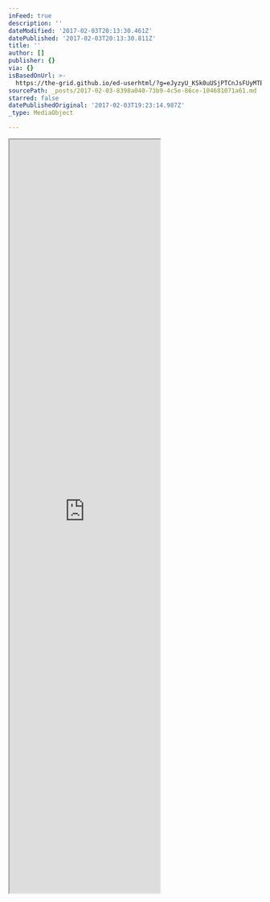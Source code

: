 ```yaml
---
inFeed: true
description: ''
dateModified: '2017-02-03T20:13:30.461Z'
datePublished: '2017-02-03T20:13:30.811Z'
title: ''
author: []
publisher: {}
via: {}
isBasedOnUrl: >-
  https://the-grid.github.io/ed-userhtml/?g=eJyzyU_KSk0uUSjPTCnJsFUyMTBQUshIzUzPKLFVMgWyUxJLEm2VkvLzs3MTi7L1isvTlOxs9CGa7ABjiBP1
sourcePath: _posts/2017-02-03-8398a040-73b9-4c5e-86ce-104681071a61.md
starred: false
datePublishedOriginal: '2017-02-03T19:23:14.987Z'
_type: MediaObject

---
```

<iframe src="https://the-grid.github.io/ed-userhtml/?g=eJwljTEOwjAMAL8SRWKtzcAAarvxEJOYOihWosQo5fdUMN3ddHN5vDiYGymaLP6MePJOOG1iR10Q6-5dJKPFi1ntN4BGY0s2haIwSn5yiHj9mTL1d2NQ6sYNrGb6HLzvpDXzJKbZrzP8j-sX1o0qcA" height="1500" style=""></iframe>